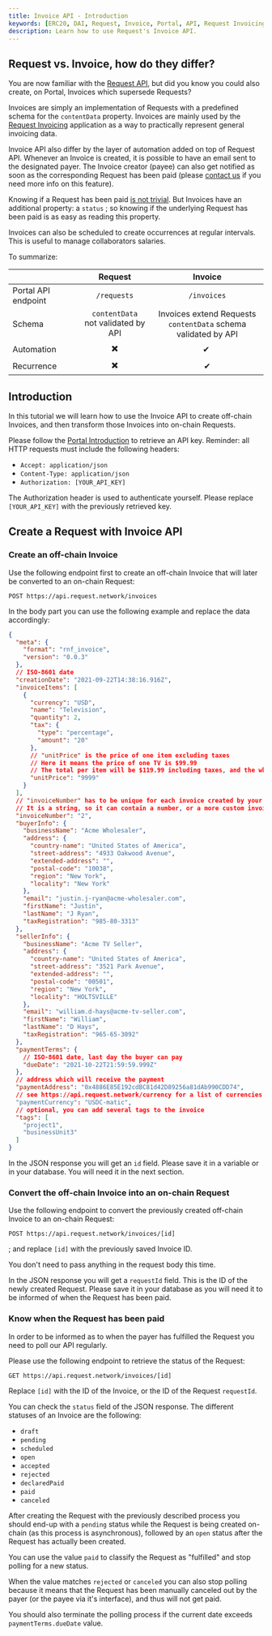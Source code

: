 ```yaml
---
title: Invoice API - Introduction
keywords: [ERC20, DAI, Request, Invoice, Portal, API, Request Invoicing]
description: Learn how to use Request's Invoice API.
---
```


## Request vs. Invoice, how do they differ?

You are now familiar with the [Request API](./1-create-and-share-request.md),
but did you know you could also create, on Portal, Invoices which supersede Requests?

Invoices are simply an implementation of Requests with a predefined schema for the `contentData` property.
Invoices are mainly used by the [Request Invoicing](https://invoicing.request.network/) application
as a way to practically represent general invoicing data.

Invoice API also differ by the layer of automation added on top of Request API.
Whenever an Invoice is created, it is possible to have an email sent to the designated payer.
The Invoice creator (payee) can also get notified as soon as the corresponding Request has been paid
(please [contact us](https://www.request.finance/contact-us) if you need more info on this feature).

Knowing if a Request has been paid [is not trivial](./2-payment-status.md).
But Invoices have an additional property: a `status`
; so knowing if the underlying Request has been paid is as easy as reading this property.

Invoices can also be scheduled to create occurrences at regular intervals.
This is useful to manage collaborators salaries.

To summarize:

|                     | Request       | Invoice       |
|---------------------|:-------------:|:-------------:|
| Portal API endpoint | `/requests`   | `/invoices`   |
| Schema              | `contentData`<br/>not validated by API | Invoices extend Requests<br/> `contentData` schema validated by API |
| Automation          | ✖️             | ✔ ️           |
| Recurrence          | ✖️             | ✔            |

## Introduction

In this tutorial we will learn how to use the Invoice API to create off-chain Invoices,
and then transform those Invoices into on-chain Requests.

Please follow the [Portal Introduction](./0-portal-intro.md) to retrieve an API key.
Reminder: all HTTP requests must include the following headers:

- `Accept: application/json`
- `Content-Type: application/json`
- `Authorization: [YOUR_API_KEY]`

The Authorization header is used to authenticate yourself.
Please replace `[YOUR_API_KEY]` with the previously retrieved key.

## Create a Request with Invoice API

### Create an off-chain Invoice

Use the following endpoint first to create an off-chain Invoice that will later be converted to an on-chain Request:

`POST https://api.request.network/invoices`

In the body part you can use the following example and replace the data accordingly:

```json
{
  "meta": {
    "format": "rnf_invoice",
    "version": "0.0.3"
  },
  // ISO-8601 date
  "creationDate": "2021-09-22T14:38:16.916Z",
  "invoiceItems": [
    {
      "currency": "USD",
      "name": "Television",
      "quantity": 2,
      "tax": {
        "type": "percentage",
        "amount": "20"
      },
      // "unitPrice" is the price of one item excluding taxes
      // Here it means the price of one TV is $99.99
      // The total per item will be $119.99 including taxes, and the whole total will be $239.98
      "unitPrice": "9999"
    }
  ],
  // "invoiceNumber" has to be unique for each invoice created by your account.
  // It is a string, so it can contain a number, or a more custom invoice identifier.
  "invoiceNumber": "2",
  "buyerInfo": {
    "businessName": "Acme Wholesaler",
    "address": {
      "country-name": "United States of America",
      "street-address": "4933 Oakwood Avenue",
      "extended-address": "",
      "postal-code": "10038",
      "region": "New York",
      "locality": "New York"
    },
    "email": "justin.j-ryan@acme-wholesaler.com",
    "firstName": "Justin",
    "lastName": "J Ryan",
    "taxRegistration": "985-80-3313"
  },
  "sellerInfo": {
    "businessName": "Acme TV Seller",
    "address": {
      "country-name": "United States of America",
      "street-address": "3521 Park Avenue",
      "extended-address": "",
      "postal-code": "00501",
      "region": "New York",
      "locality": "HOLTSVILLE"
    },
    "email": "william.d-hays@acme-tv-seller.com",
    "firstName": "William",
    "lastName": "D Hays",
    "taxRegistration": "965-65-3092"
  },
  "paymentTerms": {
    // ISO-8601 date, last day the buyer can pay
    "dueDate": "2021-10-22T21:59:59.999Z"
  },
  // address which will receive the payment
  "paymentAddress": "0x4886E85E192cdBC81d42D89256a81dAb990CDD74",
  // see https://api.request.network/currency for a list of currencies
  "paymentCurrency": "USDC-matic",
  // optional, you can add several tags to the invoice
  "tags": [
    "project1",
    "businessUnit3"
  ]
}
```

In the JSON response you will get an `id` field. Please save it in a variable or in your database.
You will need it in the next section.

### Convert the off-chain Invoice into an on-chain Request

Use the following endpoint to convert the  previously created off-chain Invoice to an on-chain Request:

`POST https://api.request.network/invoices/[id]`

; and replace `[id]` with the previously saved Invoice ID.

You don't need to pass anything in the request body this time.

In the JSON response you will get a `requestId` field.
This is the ID of the newly created Request.
Please save it in your database as you will need it to be informed of when the Request has been paid.

### Know when the Request has been paid

In order to be informed as to when the payer has fulfilled the Request you need to poll our API regularly.

Please use the following endpoint to retrieve the status of the Request:

`GET https://api.request.network/invoices/[id] `

Replace `[id]` with the ID of the Invoice, or the ID of the Request `requestId`.

You can check the `status` field of the
JSON response. The different statuses of an Invoice are the following:
- `draft`
- `pending`
- `scheduled`
- `open`
- `accepted`
- `rejected`
- `declaredPaid`
- `paid`
- `canceled`

After creating the Request with the previously described process you should end-up with a `pending` status
while the Request is being created on-chain (as this process is asynchronous),
followed by an `open` status after the Request has actually been created.

You can use the value `paid` to classify the Request as "fulfilled" and stop polling for a new status.

When the value matches `rejected` or `canceled` you can also stop polling because
it means that the Request has been manually canceled out by the payer (or the payee via it's interface),
and thus will not get paid.

You should also terminate the polling process if the current date exceeds `paymentTerms.dueDate` value.
